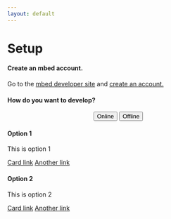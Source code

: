 ```yaml
---
layout: default
---
```

Setup
==================

<div class="card">
  <div class="card-block">
    <h4 class="card-title">Create an mbed account.</h4>
    <p class="card-text">Go to the <a href = "https://developer.mbed.org">mbed developer site</a> and <a href = "https://developer.mbed.org/account/signup/?next=%2F"> create an account.</a></p>
  </div>
</div>
<p>
<div class="card">
  <div class="card-block">
      <h4 class="card-title">How do you want to develop?</h4>
      <div style="text-align: center;">
      <div id="step2-selector" class="btn-group" role="group">
            <button class="btn btn-outline-primary" type="button" data-toggle="collapse" data-parent="#step2" data-target="#step2-option1"  aria-pressed="true" aria-controls="step2-option1">
            Online
            </button>
            <button class="btn btn-outline-primary" type="button" data-toggle="collapse" data-parent="#step2" data-target="#step2-option2" aria-pressed="false" aria-controls="step2-option2">
            Offline
            </button>
      </div>
      </div>
  </div>
</div>
<p>
<div id="step2" aria-multiselectable="true">
  <div class="card">
    <div id="step2-option1" class="collapse show" aria-labelledby="option1">
      <div class="card-block">
        <h4 class="card-title">Option 1</h4>
        <p class="card-text">This is option 1</p>
        <a href="#" class="card-link">Card link</a>
        <a href="#" class="card-link">Another link</a>
      </div>
    </div>
  </div>
  <div class="card">
    <div id="step2-option2" class="collapse" aria-labelledby="option2">
      <div class="card-block">
        <h4 class="card-title">Option 2</h4>
        <p class="card-text">This is option 2</p>
        <a href="#" class="card-link">Card link</a>
        <a href="#" class="card-link">Another link</a>
      </div>
    </div>
  </div>
</div>
